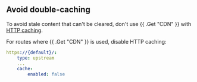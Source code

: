 
## Avoid double-caching

To avoid stale content that can't be cleared, don't use {{ .Get "CDN" }} with [HTTP caching](../../src/define-routes/cache.md).

For routes where {{ .Get "CDN" }} is used, disable HTTP caching:

```yaml {location=".platform/routes.yaml"}
https://{default}/:
    type: upstream
    ...
    cache:
        enabled: false
```